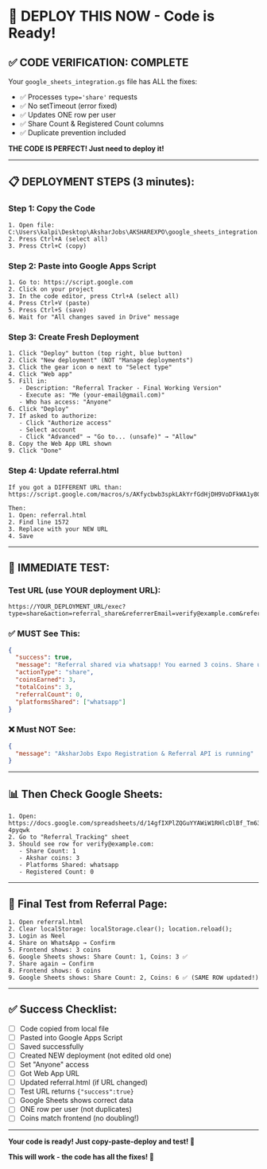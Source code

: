 # 🚀 DEPLOY THIS NOW - Code is Ready!

## ✅ CODE VERIFICATION: COMPLETE

Your `google_sheets_integration.gs` file has ALL the fixes:
- ✅ Processes `type='share'` requests
- ✅ No setTimeout (error fixed)
- ✅ Updates ONE row per user
- ✅ Share Count & Registered Count columns
- ✅ Duplicate prevention included

**THE CODE IS PERFECT! Just need to deploy it!**

---

## 📋 DEPLOYMENT STEPS (3 minutes):

### **Step 1: Copy the Code**
```
1. Open file: C:\Users\kalpi\Desktop\AksharJobs\AKSHAREXPO\google_sheets_integration.gs
2. Press Ctrl+A (select all)
3. Press Ctrl+C (copy)
```

### **Step 2: Paste into Google Apps Script**
```
1. Go to: https://script.google.com
2. Click on your project
3. In the code editor, press Ctrl+A (select all)
4. Press Ctrl+V (paste)
5. Press Ctrl+S (save)
6. Wait for "All changes saved in Drive" message
```

### **Step 3: Create Fresh Deployment**
```
1. Click "Deploy" button (top right, blue button)
2. Click "New deployment" (NOT "Manage deployments")
3. Click the gear icon ⚙️ next to "Select type"
4. Click "Web app"
5. Fill in:
   - Description: "Referral Tracker - Final Working Version"
   - Execute as: "Me (your-email@gmail.com)"
   - Who has access: "Anyone"
6. Click "Deploy"
7. If asked to authorize:
   - Click "Authorize access"
   - Select account
   - Click "Advanced" → "Go to... (unsafe)" → "Allow"
8. Copy the Web App URL shown
9. Click "Done"
```

### **Step 4: Update referral.html**
```
If you got a DIFFERENT URL than:
https://script.google.com/macros/s/AKfycbwb3spkLAkYrfGdHjDH9VoDFkWA1y8GY1yPN7RjGIiQo9vCSoIKWgP4A57TSjEbdOtm/exec

Then:
1. Open: referral.html
2. Find line 1572
3. Replace with your NEW URL
4. Save
```

---

## 🧪 IMMEDIATE TEST:

### **Test URL (use YOUR deployment URL):**
```
https://YOUR_DEPLOYMENT_URL/exec?type=share&action=referral_share&referrerEmail=verify@example.com&referrerName=Verify&referrerPhone=123&referrerRole=job_seeker&platform=whatsapp&coinsEarned=3&totalCoins=3&totalShares=1&referralCount=0&shareId=verify999
```

### ✅ **MUST See This:**
```json
{
  "success": true,
  "message": "Referral shared via whatsapp! You earned 3 coins. Share unlimited times to earn more!",
  "actionType": "share",
  "coinsEarned": 3,
  "totalCoins": 3,
  "referralCount": 0,
  "platformsShared": ["whatsapp"]
}
```

### ❌ **Must NOT See:**
```json
{
  "message": "AksharJobs Expo Registration & Referral API is running"
}
```

---

## 📊 Then Check Google Sheets:

```
1. Open: https://docs.google.com/spreadsheets/d/14gfIXPlZQGuYYAWiW1RHlcDlBf_Tm63JMRrJ-4pyqwk
2. Go to "Referral_Tracking" sheet
3. Should see row for verify@example.com:
   - Share Count: 1
   - Akshar coins: 3
   - Platforms Shared: whatsapp
   - Registered Count: 0
```

---

## 🎯 Final Test from Referral Page:

```
1. Open referral.html
2. Clear localStorage: localStorage.clear(); location.reload();
3. Login as Neel
4. Share on WhatsApp → Confirm
5. Frontend shows: 3 coins
6. Google Sheets shows: Share Count: 1, Coins: 3 ✅
7. Share again → Confirm
8. Frontend shows: 6 coins
9. Google Sheets shows: Share Count: 2, Coins: 6 ✅ (SAME ROW updated!)
```

---

## ✅ Success Checklist:

- [ ] Code copied from local file
- [ ] Pasted into Google Apps Script
- [ ] Saved successfully
- [ ] Created NEW deployment (not edited old one)
- [ ] Set "Anyone" access
- [ ] Got Web App URL
- [ ] Updated referral.html (if URL changed)
- [ ] Test URL returns `{"success":true}`
- [ ] Google Sheets shows correct data
- [ ] ONE row per user (not duplicates)
- [ ] Coins match frontend (no doubling!)

---

**Your code is ready! Just copy-paste-deploy and test! 🚀**

**This will work - the code has all the fixes! 🎉**

